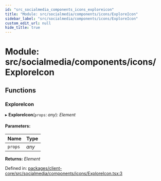 ```yaml
---
id: "src_socialmedia_components_icons_exploreicon"
title: "Module: src/socialmedia/components/icons/ExploreIcon"
sidebar_label: "src/socialmedia/components/icons/ExploreIcon"
custom_edit_url: null
hide_title: true
---
```


# Module: src/socialmedia/components/icons/ExploreIcon

## Functions

### ExploreIcon

▸ **ExploreIcon**(`props`: *any*): *Element*

#### Parameters:

Name | Type |
:------ | :------ |
`props` | *any* |

**Returns:** *Element*

Defined in: [packages/client-core/src/socialmedia/components/icons/ExploreIcon.tsx:3](https://github.com/xr3ngine/xr3ngine/blob/65dfcf39a/packages/client-core/src/socialmedia/components/icons/ExploreIcon.tsx#L3)
